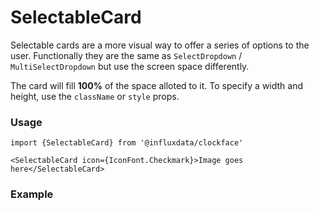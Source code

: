 # SelectableCard

Selectable cards are a more visual way to offer a series of options to the user. Functionally they are the same as `SelectDropdown` / `MultiSelectDropdown` but use the screen space differently.

The card will fill **100%** of the space alloted to it. To specify a width and height, use the `className` or `style` props.

### Usage

```tsx
import {SelectableCard} from '@influxdata/clockface'
```

```tsx
<SelectableCard icon={IconFont.Checkmark}>Image goes here</SelectableCard>
```

### Example

<!-- STORY -->

<!-- STORY HIDE START -->

<!-- STORY HIDE END -->

<!-- PROPS -->
